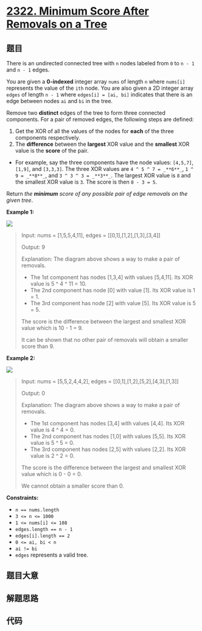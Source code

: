 # [2322. Minimum Score After Removals on a Tree](https://leetcode.com/problems/minimum-score-after-removals-on-a-tree/)

## 题目

There is an undirected connected tree with `n` nodes labeled from `0` to `n -
1` and `n - 1` edges.

You are given a **0-indexed** integer array `nums` of length `n` where
`nums[i]` represents the value of the `ith` node. You are also given a 2D
integer array `edges` of length `n - 1` where `edges[i] = [ai, bi]` indicates
that there is an edge between nodes `ai` and `bi` in the tree.

Remove two **distinct** edges of the tree to form three connected components.
For a pair of removed edges, the following steps are defined:

  1. Get the XOR of all the values of the nodes for **each** of the three components respectively.
  2. The **difference** between the **largest** XOR value and the **smallest** XOR value is the **score** of the pair.

  * For example, say the three components have the node values: `[4,5,7]`, `[1,9]`, and `[3,3,3]`. The three XOR values are `4 ^ 5 ^ 7 = _**6**_`, `1 ^ 9 = _**8**_`, and `3 ^ 3 ^ 3 = _**3**_`. The largest XOR value is `8` and the smallest XOR value is `3`. The score is then `8 - 3 = 5`.

Return _the **minimum** score of any possible pair of edge removals on the
given tree_.



**Example 1:**

![](https://assets.leetcode.com/uploads/2022/05/03/ex1drawio.png)

> Input: nums = [1,5,5,4,11], edges = [[0,1],[1,2],[1,3],[3,4]]
> 
> Output: 9
> 
> Explanation: The diagram above shows a way to make a pair of removals.
> - The 1st component has nodes [1,3,4] with values [5,4,11]. Its XOR value is 5 ^ 4 ^ 11 = 10.
> - The 2nd component has node [0] with value [1]. Its XOR value is 1 = 1.
> - The 3rd component has node [2] with value [5]. Its XOR value is 5 = 5.
> 
> The score is the difference between the largest and smallest XOR value which is 10 - 1 = 9.
> 
> It can be shown that no other pair of removals will obtain a smaller score than 9.

**Example 2:**

![](https://assets.leetcode.com/uploads/2022/05/03/ex2drawio.png)

> Input: nums = [5,5,2,4,4,2], edges = [[0,1],[1,2],[5,2],[4,3],[1,3]]
> 
> Output: 0
> 
> Explanation: The diagram above shows a way to make a pair of removals.
> - The 1st component has nodes [3,4] with values [4,4]. Its XOR value is 4 ^ 4 = 0.
> - The 2nd component has nodes [1,0] with values [5,5]. Its XOR value is 5 ^ 5 = 0.
> - The 3rd component has nodes [2,5] with values [2,2]. Its XOR value is 2 ^ 2 = 0.
> 
> The score is the difference between the largest and smallest XOR value which is 0 - 0 = 0.
> 
> We cannot obtain a smaller score than 0.

**Constraints:**

  * `n == nums.length`
  * `3 <= n <= 1000`
  * `1 <= nums[i] <= 108`
  * `edges.length == n - 1`
  * `edges[i].length == 2`
  * `0 <= ai, bi < n`
  * `ai != bi`
  * `edges` represents a valid tree.


## 题目大意

## 解题思路

## 代码

```javascript

```


